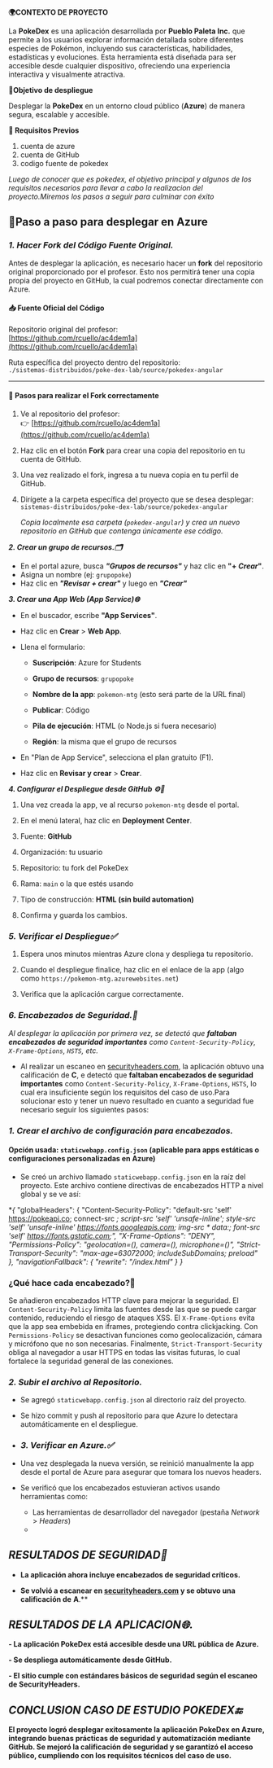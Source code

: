 **🌍CONTEXTO DE PROYECTO**

La **PokeDex** es una aplicación desarrollada por **Pueblo Paleta Inc.** que permite a los usuarios explorar información detallada sobre diferentes especies de Pokémon, incluyendo sus características, habilidades, estadísticas y evoluciones. Esta herramienta está diseñada para ser accesible desde cualquier dispositivo, ofreciendo una experiencia interactiva y visualmente atractiva.

🎯**Objetivo de despliegue**

Desplegar la **PokeDex** en un entorno cloud público (**Azure**) de manera segura, escalable y accesible.

**🔧 Requisitos Previos**
 1. cuenta de azure
 2. cuenta de GitHub 
 3. codigo fuente de pokedex
 
 
*Luego de conocer que es pokedex, el objetivo principal y algunos de los requisitos necesarios para llevar a cabo la realizacion del proyecto.Miremos los pasos a seguir para culminar con éxito*

## **🚀Paso a paso para desplegar en Azure**

### *1. Hacer Fork del Código Fuente Original.*

Antes de desplegar la aplicación, es necesario hacer un **fork** del repositorio original proporcionado por el profesor. Esto nos permitirá tener una copia propia del proyecto en GitHub, la cual podremos conectar directamente con Azure.

#### 📥 Fuente Oficial del Código

Repositorio original del profesor:  
[https://github.com/rcuello/ac4dem1a](https://github.com/rcuello/ac4dem1a)

Ruta específica del proyecto dentro del repositorio:  
`./sistemas-distribuidos/poke-dex-lab/source/pokedex-angular`

----------

#### 🧭 Pasos para realizar el Fork correctamente

1.  Ve al repositorio del profesor:  
    👉 [https://github.com/rcuello/ac4dem1a](https://github.com/rcuello/ac4dem1a)
    
2.  Haz clic en el botón **Fork** para crear una copia del repositorio en tu cuenta de GitHub.
    
3.  Una vez realizado el fork, ingresa a tu nueva copia en tu perfil de GitHub.
    
4.  Dirígete a la carpeta específica del proyecto que se desea desplegar:  
    `sistemas-distribuidos/poke-dex-lab/source/pokedex-angular`
   
       *Copia localmente esa carpeta (`pokedex-angular`) y crea un nuevo repositorio en GitHub que contenga únicamente ese código.*
       
***2.  Crear un grupo de recursos.🗂️***
 -    En el portal azure, busca  ***"Grupos de recursos"***  y haz clic en  **"+ *Crear*"**.
 -   Asigna un nombre (ej:  `grupopoke`) 
 -   Haz clic en  *****"Revisar + crear"*****  y luego en  ***"Crear"***
 
***3. Crear una App Web (App Service)🌐***
-   En el buscador, escribe **"App Services"**.
    
-   Haz clic en **Crear** > **Web App**.
    
-   Llena el formulario:
    
    -   **Suscripción**: Azure for Students
        
    -   **Grupo de recursos**: `grupopoke`
        
    -   **Nombre de la app**: `pokemon-mtg` (esto será parte de la URL final)
        
    -   **Publicar**: Código
        
    -   **Pila de ejecución**: HTML (o Node.js si fuera necesario)
        
    -   **Región**: la misma que el grupo de recursos
        
-   En "Plan de App Service", selecciona el plan gratuito (F1).
    
-   Haz clic en **Revisar y crear** > **Crear**.

***4. Configurar el Despliegue desde GitHub  ⚙️🚀***

1.  Una vez creada la app, ve al recurso `pokemon-mtg` desde el portal.
    
2.  En el menú lateral, haz clic en **Deployment Center**.
    
3.  Fuente: **GitHub**
    
4.  Organización: tu usuario
    
5.  Repositorio: tu fork del PokeDex
    
6.  Rama: `main` o la que estés usando
    
7.  Tipo de construcción: **HTML (sin build automation)**
    
8.  Confirma y guarda los cambios.
### *5. Verificar el Despliegue✅*
1.  Espera unos minutos mientras Azure clona y despliega tu repositorio.
    
2.  Cuando el despliegue finalice, haz clic en el enlace de la app (algo como `https://pokemon-mtg.azurewebsites.net`)
    
3.  Verifica que la aplicación cargue correctamente.
### *6. Encabezados de Seguridad.🔐*

  *Al desplegar la aplicación por primera vez, se detectó que **faltaban encabezados de seguridad importantes** como `Content-Security-Policy`, `X-Frame-Options`, `HSTS`, etc.*
    
-   Al realizar un escaneo en [securityheaders.com](https://securityheaders.com), la aplicación obtuvo una calificación de **C**, e detectó que **faltaban encabezados de seguridad importantes** como `Content-Security-Policy`, `X-Frame-Options`, `HSTS`, lo cual era insuficiente según los requisitos del caso de uso.Para solucionar esto y tener un nuevo resultado en cuanto a seguridad fue necesario seguir los siguientes pasos:

### *1. Crear el archivo de configuración para encabezados.*

#### Opción usada: `staticwebapp.config.json` **(aplicable para apps estáticas o configuraciones personalizadas en Azure)**

-   Se creó un archivo llamado `staticwebapp.config.json` en la raíz del proyecto.
Este archivo contiene directivas de encabezados HTTP a nivel global y se ve así:


**{*
  "globalHeaders": {
    "Content-Security-Policy": "default-src 'self' https://pokeapi.co; connect-src *; script-src 'self' 'unsafe-inline'; style-src 'self' 'unsafe-inline' https://fonts.googleapis.com; img-src * data:; font-src 'self' https://fonts.gstatic.com;",
    "X-Frame-Options": "DENY",
    "Permissions-Policy": "geolocation=(), camera=(), microphone=()",
    "Strict-Transport-Security": "max-age=63072000; includeSubDomains; preload"
  },
  "navigationFallback": {
    "rewrite": "/index.html"
  }
}*
### ¿Qué hace cada encabezado?📝

Se añadieron encabezados HTTP clave para mejorar la seguridad. El `Content-Security-Policy` limita las fuentes desde las que se puede cargar contenido, reduciendo el riesgo de ataques XSS. El `X-Frame-Options` evita que la app sea embebida en iframes, protegiendo contra clickjacking. Con `Permissions-Policy` se desactivan funciones como geolocalización, cámara y micrófono que no son necesarias. Finalmente, `Strict-Transport-Security` obliga al navegador a usar HTTPS en todas las visitas futuras, lo cual fortalece la seguridad general de las conexiones.
### *2. Subir el archivo al Repositorio.*

-   Se agregó `staticwebapp.config.json` al directorio raíz del proyecto.
    
-   Se hizo commit y push al repositorio para que Azure lo detectara automáticamente en el despliegue.
- ### ***3. Verificar en Azure.✅***

-   Una vez desplegada la nueva versión, se reinició manualmente la app desde el portal de Azure para asegurar que tomara los nuevos headers.
    
-   Se verificó que los encabezados estuvieran activos usando herramientas como:
    
    -   Las herramientas de desarrollador del navegador (pestaña _Network_ > _Headers_)
    -   
## ***RESULTADOS DE SEGURIDAD🔐***

   - **La aplicación ahora incluye encabezados de seguridad críticos.**
    
-   **Se volvió a escanear en [securityheaders.com](https://securityheaders.com) y se obtuvo una calificación de** **A**.**
        
   
##  ***RESULTADOS DE LA APLICACION🌐.***

**-   La aplicación PokeDex está accesible desde una URL pública de Azure.**
    
**-   Se despliega automáticamente desde GitHub.**
    
**-   El sitio cumple con estándares básicos de seguridad según el escaneo de SecurityHeaders.**


## *****CONCLUSION CASO DE ESTUDIO POKEDEX**🔚*** 

**El proyecto logró desplegar exitosamente la aplicación PokeDex en Azure, integrando buenas prácticas de seguridad y automatización mediante GitHub. Se mejoró la calificación de seguridad y se garantizó el acceso público, cumpliendo con los requisitos técnicos del caso de uso.**



   
   



